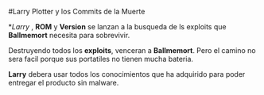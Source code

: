 #Larry Plotter y los Commits de la Muerte


**Larry* , **ROM** y **Version** se lanzan a la busqueda de ls exploits que
**Ballmemort** necesita para sobrevivir.

Destruyendo todos los **exploits**, venceran a **Ballmemort**.
Pero el camino no sera facil porque sus portatiles no tienen mucha bateria.

**Larry** debera usar todos los conocimientos que ha adquirido para poder entregar el producto
sin malware.

